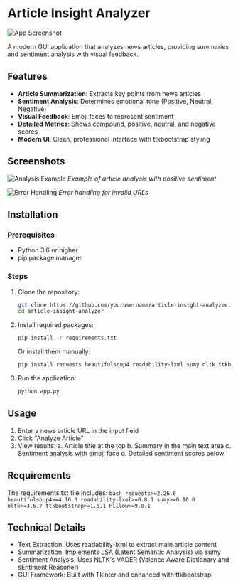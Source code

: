 # Article Insight Analyzer

![App Screenshot](screenshots/main_window.png) <!-- Replace with your actual screenshot -->

A modern GUI application that analyzes news articles, providing summaries and sentiment analysis with visual feedback.

## Features

- **Article Summarization**: Extracts key points from news articles
- **Sentiment Analysis**: Determines emotional tone (Positive, Neutral, Negative)
- **Visual Feedback**: Emoji faces to represent sentiment
- **Detailed Metrics**: Shows compound, positive, neutral, and negative scores
- **Modern UI**: Clean, professional interface with ttkbootstrap styling

## Screenshots

![Analysis Example](screenshots/analysis_example.png) <!-- Replace with your actual screenshot -->
*Example of article analysis with positive sentiment*

![Error Handling](screenshots/error_message.png) <!-- Replace with your actual screenshot -->
*Error handling for invalid URLs*

## Installation

### Prerequisites

- Python 3.6 or higher
- pip package manager

### Steps

1. Clone the repository:
   ```bash
   git clone https://github.com/yourusername/article-insight-analyzer.git
   cd article-insight-analyzer
   ```
2. Install required packages:
    ```bash
    pip install -r requirements.txt
    ```
    Or install them manually:
    ```bash
    pip install requests beautifulsoup4 readability-lxml sumy nltk ttkbootstrap pillow
    ```
3. Run the application:
    ```bash
    python app.py
    ```

## Usage
1. Enter a news article URL in the input field
2. Click "Analyze Article"
3. View results:
    a. Article title at the top
    b. Summary in the main text area
    c. Sentiment analysis with emoji face
    d. Detailed sentiment scores below

## Requirements
The requirements.txt file includes:
    ```bash
    requests>=2.26.0
    beautifulsoup4>=4.10.0
    readability-lxml>=0.8.1
    sumy>=0.10.0
    nltk>=3.6.7
    ttkbootstrap>=1.5.1
    Pillow>=9.0.1
    ```
## Technical Details
* Text Extraction: Uses readability-lxml to extract main article content
* Summarization: Implements LSA (Latent Semantic Analysis) via sumy
* Sentiment Analysis: Uses NLTK's VADER (Valence Aware Dictionary and sEntiment Reasoner)
* GUI Framework: Built with Tkinter and enhanced with ttkbootstrap